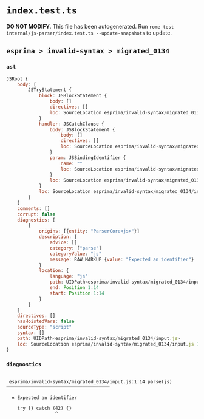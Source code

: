 # `index.test.ts`

**DO NOT MODIFY**. This file has been autogenerated. Run `rome test internal/js-parser/index.test.ts --update-snapshots` to update.

## `esprima > invalid-syntax > migrated_0134`

### `ast`

```javascript
JSRoot {
	body: [
		JSTryStatement {
			block: JSBlockStatement {
				body: []
				directives: []
				loc: SourceLocation esprima/invalid-syntax/migrated_0134/input.js 1:4-1:6
			}
			handler: JSCatchClause {
				body: JSBlockStatement {
					body: []
					directives: []
					loc: SourceLocation esprima/invalid-syntax/migrated_0134/input.js 1:18-1:20
				}
				param: JSBindingIdentifier {
					name: ""
					loc: SourceLocation esprima/invalid-syntax/migrated_0134/input.js 1:14-1:16 ()
				}
				loc: SourceLocation esprima/invalid-syntax/migrated_0134/input.js 1:7-1:20
			}
			loc: SourceLocation esprima/invalid-syntax/migrated_0134/input.js 1:0-1:20
		}
	]
	comments: []
	corrupt: false
	diagnostics: [
		{
			origins: [{entity: "ParserCore<js>"}]
			description: {
				advice: []
				category: ["parse"]
				categoryValue: "js"
				message: RAW_MARKUP {value: "Expected an identifier"}
			}
			location: {
				language: "js"
				path: UIDPath<esprima/invalid-syntax/migrated_0134/input.js>
				end: Position 1:14
				start: Position 1:14
			}
		}
	]
	directives: []
	hasHoistedVars: false
	sourceType: "script"
	syntax: []
	path: UIDPath<esprima/invalid-syntax/migrated_0134/input.js>
	loc: SourceLocation esprima/invalid-syntax/migrated_0134/input.js 1:0-2:0
}
```

### `diagnostics`

```

 esprima/invalid-syntax/migrated_0134/input.js:1:14 parse(js) ━━━━━━━━━━━━━━━━━━━━━━━━━━━━━━━━━━━━━━

  ✖ Expected an identifier

    try {} catch (42) {}
                  ^


```
